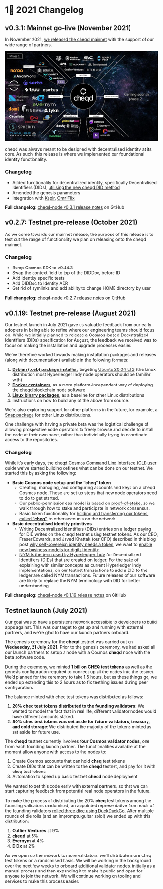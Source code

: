 # 1⃣ 2021 Changelog

## v0.3.1: Mainnet go-live (November 2021)

In November 2021, [we released the cheqd mainnet](https://blog.cheqd.io/weve-launched-a-token-incentivised-network-built-on-cosmos-for-self-sovereign-identity-5e611da132a5) with the support of our wide range of partners.

![cheqd mainnet launch partners](../../.gitbook/assets/mainnet-launch-partners.png)

cheqd was always meant to be designed with decentralised identity at its core. As such, this release is where we implemented our foundational identity functionality.

### Changelog

* Added functionality for decentralised identity, specifically Decentralised Identifiers (DIDs), [utilising the new cheqd DID method](https://docs.cheqd.io/node/architecture/adr-list/adr-002-cheqd-did-method)
* Amended the genesis parameters
* Integration with [Keplr](https://keplr.app), [OmniFlix](https://cheqd.omniflix.co)

**Full changelog**: [cheqd-node v0.3.1 release notes](https://github.com/cheqd/cheqd-node/releases/tag/v0.3.1) on GitHub

## v0.2.7: Testnet pre-release (October 2021)

As we come towards our mainnet release, the purpose of this release is to test out the range of functionality we plan on releasing onto the cheqd mainnet.

### Changelog

* Bump Cosmos SDK to v0.44.3
* Swap the context field to top of the DIDDoc, before ID
* Add identity specific tests
* Add DIDDoc to Identity ADR
* Get rid of symlinks and add ability to change HOME directory by user

**Full changelog**: [cheqd-node v0.2.7 release notes](https://github.com/cheqd/cheqd-node/releases/tag/v0.2.7) on GitHub

## v0.1.19: Testnet pre-release (August 2021)

Our testnet launch in July 2021 gave us valuable feedback from our early adopters in being able to refine where our engineering teams should focus on. While we initially planned to release a Cosmos-based Decentralized Identifiers (DIDs) specification for August, the feedback we received was to focus on making the installation and upgrade processes easier.

We’ve therefore worked towards making installation packages and releases (along with documentation) available in the following formats:

1. [**Debian (.deb) package installer**](https://github.com/cheqd/cheqd-node/releases), targeting [Ubuntu 20.04 LTS](http://www.releases.ubuntu.com/20.04/) (the Linux distribution most Hyperledger Indy node operators should be familiar with)
2. [**Docker containers**](https://github.com/orgs/cheqd/packages?repo\_name=cheqd-node), as a more platform-independent way of deploying the cheqd blockchain node software
3. [**Linux binary packages**](https://github.com/cheqd/cheqd-node/releases), as a baseline for other Linux distributions
4. Instructions on how to build any of the above from source.

We’re also exploring support for other platforms in the future, for example, a [Snap package](https://snapcraft.io/) for other Linux distributions.

One challenge with having a private beta was the logistical challenge of allowing prospective node operators to freely browse and decide to install the code at their own pace, rather than individually trying to coordinate access to the repositories.

### Changelog

While it’s early days, the [cheqd Cosmos Command Line Interface (CLI) user guide](https://github.com/cheqd/cheqd-node) we’ve started building defines what can be done on our testnet. We started this by asking the following:

* **Basic Cosmos node setup and the “cheq” token**
  * Creating, managing, and configuring accounts and keys on a cheqd Cosmos node. These are set up steps that new node operators need to do to get started.
  * Our public-permissionless model is based on [proof-of-stake](https://en.wikipedia.org/wiki/Proof\_of\_stake), so we walk through how to stake and participate in network consensus.
  * Basic token functionality for [holding and transferring our tokens, called “**cheq**”](https://blog.cheqd.io/announcing-cheqds-testnet-for-a-new-incentivised-decentralised-identity-4f625ea77076), to other accounts on the network.
* **Basic decentralised identity primitives**
  * Writing Decentralized Identifiers (DIDs) entries on a ledger paying for DID writes on the cheqd testnet using testnet tokens. As our CEO, Fraser Edwards, and Javed Khattak (our CFO) described in this blog post [why self-sovereign identity needs a token](https://blog.cheqd.io/why-self-sovereign-identity-needs-a-token-46e43dada01d); we want to [enable new business models for digital identity](https://blog.cheqd.io/the-business-models-of-identity-bb3336773727).
  * [NYM is the term used by Hyperledger Indy](https://hyperledger-indy.readthedocs.io/projects/node/en/latest/transactions.html#nym) for Decentralized Identifiers (DIDs) that are created on ledger. For the sake of explaining with similar concepts as current Hyperledger Indy implementations, on our testnet transactions to add a DID to the ledger are called NYM transactions. Future releases of our software are likely to replace the NYM terminology with DID for better understanding.

**Full changelog**: [cheqd-node v0.1.19 release notes](https://github.com/cheqd/cheqd-node/releases/tag/v0.1.19) on GitHub

## Testnet launch (July 2021)

Our goal was to have a persistent network accessible to developers to build apps against. This was our target to get up and running with external partners, and we’re glad to have our launch partners onboard.

The genesis ceremony for the **cheqd** testnet was carried out on **Wednesday, 21 July 2021**. Prior to the genesis ceremony, we had asked all our launch partners to setup a node with a Cosmos **cheqd** node with the beta software code.

During the ceremony, we minted **1 billion CHEQ test tokens** as well as the genesis configuration required to connect up all the nodes into the testnet. We’d planned for the ceremony to take 1.5 hours, but as these things go, we ended up extending this to 2 hours as to fix teething issues during peer configuration.

The balance minted with cheq test tokens was distributed as follows:

1. **20% cheq test tokens distributed to the founding validators**: We wanted to model the fact that in real life, different validator nodes would have different amounts staked.
2. **80% cheq test tokens was set aside for future validators, treasury, and cold storage**: We distributed the majority of the tokens minted as set aside for future use.

The **cheqd** testnet currently involves **four Cosmos validator nodes**, one from each founding launch partner. The functionalities available at the moment allow anyone with access to the nodes to:

1. Create Cosmos accounts that can hold **cheq** test tokens
2. Create DIDs that can be written to the **cheqd** testnet, and pay for it with cheq test tokens
3. Automation to speed up basic testnet **cheqd** node deployment

We wanted to get this code early with external partners, so that we can start capturing feedback from potential real node operators in the future.

To make the process of distributing the 20% **cheq** test tokens among the founding validators randomised, an appointed representative from each of the founding validators [rolled three dice using DuckDuckGo](https://duckduckgo.com/?q=roll+three+dice\&t=newext\&atb=v269-1\&ia=answer). After multiple rounds of die rolls (and an impromptu guitar solo!) we ended up with this distribution:

1. **Outlier Ventures** at 9%
2. **cheqd** at 5%
3. **Evernym** at 4%
4. **DIDx** at 2%

As we open up the network to more validators, we’ll distribute more cheq test tokens on a randomised basis. We will be working in the background over the next few weeks to onboard additional validator nodes, initially as a manual process and then expanding it to make it public and open for anyone to join the network. We will continue working on tooling and services to make this process easier.
